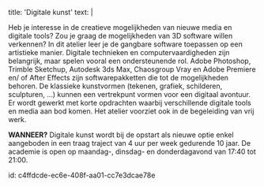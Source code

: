 title: 'Digitale kunst'
text: |
  <p>Heb je interesse in de creatieve mogelijkheden van
  nieuwe media en digitale tools? Zou je graag de
  mogelijkheden van 3D software willen verkennen? In
  dit atelier leer je de gangbare software toepassen op
  een artistieke manier.
  Digitale technieken en computervaardigheden zijn
  belangrijk, maar spelen vooral een ondersteunende
  rol. Adobe Photoshop, Trimble Sketchup, Autodesk
  3ds Max, Chaosgroup Vray en Adobe Premiere en/
  of After Effects zijn softwarepakketten die tot de
  mogelijkheden behoren. De klassieke kunstvormen
  (tekenen, grafiek, schilderen, sculpturen, ...) kunnen
  een vertrekpunt vormen voor een digitaal avontuur.
  Er wordt gewerkt met korte opdrachten waarbij
  verschillende digitale tools en media aan bod komen.
  Het atelier voorziet ook in de begeleiding van vrij werk.
  </p>
  <p><strong>WANNEER?</strong> Digitale kunst wordt bij de opstart als
  nieuwe optie enkel aangeboden in een traag traject
  van 4 uur per week gedurende 10 jaar.
  De academie is open op maandag-, dinsdag- en
  donderdagavond van 17:40 tot 21:00.
  </p>
id: c4ffdcde-ec6e-408f-aa01-cc7e3dcae78e
